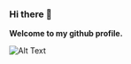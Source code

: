### Hi there 👋
**Welcome to my github profile.** 

<!--![enter image description here](https://media.giphy.com/media/W0VuY0dTxH9L6vLUJ2/giphy.gif)
 -->
![Alt Text](https://media.giphy.com/media/H1jSPXCJmo8AZi3gdP/giphy.gif)



<!--
**shoeb-howlader/shoeb-howlader** is a ✨ _special_ ✨ repository because its `README.md` (this file) appears on your GitHub profile.

Here are some ideas to get you started:

- 🔭 I’m currently working on ...
- 🌱 I’m currently learning ...
- 👯 I’m looking to collaborate on ...
- 🤔 I’m looking for help with ...
- 💬 Ask me about ...
- 📫 How to reach me: ...
- 😄 Pronouns: ...
- ⚡ Fun fact: ...
-->
